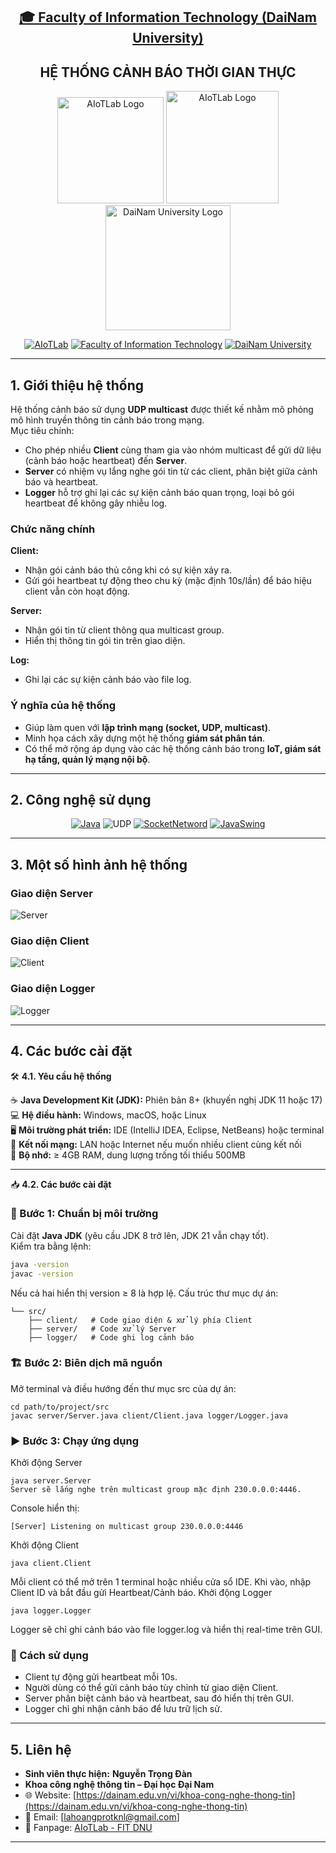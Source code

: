 <h2 align="center">
    <a href="https://dainam.edu.vn/vi/khoa-cong-nghe-thong-tin">
    🎓 Faculty of Information Technology (DaiNam University)
    </a>
</h2>
<h2 align="center">
   HỆ THỐNG CẢNH BÁO THỜI GIAN THỰC
</h2>
<div align="center">
    <p align="center">
        <img src="docs/aiotlab_logo.png" alt="AIoTLab Logo" width="170"/>
        <img src="docs/fitdnu_logo.png" alt="AIoTLab Logo" width="180"/>
        <img src="docs/dnu_logo.png" alt="DaiNam University Logo" width="200"/>
    </p>

[![AIoTLab](https://img.shields.io/badge/AIoTLab-green?style=for-the-badge)](https://www.facebook.com/DNUAIoTLab)
[![Faculty of Information Technology](https://img.shields.io/badge/Faculty%20of%20Information%20Technology-blue?style=for-the-badge)](https://dainam.edu.vn/vi/khoa-cong-nghe-thong-tin)
[![DaiNam University](https://img.shields.io/badge/DaiNam%20University-orange?style=for-the-badge)](https://dainam.edu.vn)

</div>

---
## 1. Giới thiệu hệ thống
Hệ thống cảnh báo sử dụng **UDP multicast** được thiết kế nhằm mô phỏng mô hình truyền thông tin cảnh báo trong mạng.  
Mục tiêu chính:
- Cho phép nhiều **Client** cùng tham gia vào nhóm multicast để gửi dữ liệu (cảnh báo hoặc heartbeat) đến **Server**.
- **Server** có nhiệm vụ lắng nghe gói tin từ các client, phân biệt giữa cảnh báo và heartbeat.
- **Logger** hỗ trợ ghi lại các sự kiện cảnh báo quan trọng, loại bỏ gói heartbeat để không gây nhiễu log.

### Chức năng chính
**Client:**
  - Nhận gói cảnh báo thủ công khi có sự kiện xảy ra.
  - Gửi gói heartbeat tự động theo chu kỳ (mặc định 10s/lần) để báo hiệu client vẫn còn hoạt động.

**Server:**
  - Nhận gói tin từ client thông qua multicast group.
  - Hiển thị thông tin gói tin trên giao diện.

**Log:**
  - Ghi lại các sự kiện cảnh báo vào file log.

### Ý nghĩa của hệ thống
- Giúp làm quen với **lập trình mạng (socket, UDP, multicast)**.  
- Minh họa cách xây dựng một hệ thống **giám sát phân tán**.  
- Có thể mở rộng áp dụng vào các hệ thống cảnh báo trong **IoT, giám sát hạ tầng, quản lý mạng nội bộ**.  

---
## 2. Công nghệ sử dụng
<div align="center">
    
[![Java](https://img.shields.io/badge/Java-ED8B00?style=for-the-badge&logo=openjdk&logoColor=white)](https://www.oracle.com/java/)
![UDP](https://img.shields.io/badge/UDP-PROTOCOL-hex?style=for-the-badge&link=https%3A%2F%2Fen.wikipedia.org%2Fwiki%2FUser_Datagram_Protocol)
[![SocketNetword](https://img.shields.io/badge/Socket-Network-blue?style=for-the-badge)]([https://developer.mozilla.org/en-US/docs/Web/JavaScript](https://docs.oracle.com/javase/tutorial/networking/sockets/))
[![JavaSwing](https://img.shields.io/badge/Java%20Swing-UI-orange?style=for-the-badge)](https://docs.oracle.com/javase/tutorial/uiswing/)

</div>

---
## 3. Một số hình ảnh hệ thống
### Giao diện Server
![Server](./docs/ServerUI.png)

### Giao diện Client
![Client](./docs/ClientUI.png)

### Giao diện Logger
![Logger](./docs/LogUI.png)

---
## 4. Các bước cài đặt 

🛠️ **4.1. Yêu cầu hệ thống**

☕ **Java Development Kit (JDK):** Phiên bản 8+ (khuyến nghị JDK 11 hoặc 17)  
💻 **Hệ điều hành:** Windows, macOS, hoặc Linux  
🖥️ **Môi trường phát triển:** IDE (IntelliJ IDEA, Eclipse, NetBeans) hoặc terminal  
📡 **Kết nối mạng:** LAN hoặc Internet nếu muốn nhiều client cùng kết nối  
💾 **Bộ nhớ:** ≥ 4GB RAM, dung lượng trống tối thiểu 500MB  

---

📥 **4.2. Các bước cài đặt**

### 🧰 Bước 1: Chuẩn bị môi trường
Cài đặt **Java JDK** (yêu cầu JDK 8 trở lên, JDK 21 vẫn chạy tốt).  
Kiểm tra bằng lệnh:  
  ```bash
  java -version
  javac -version
  ```
Nếu cả hai hiển thị version ≥ 8 là hợp lệ.
Cấu trúc thư mục dự án:
```
└── src/
    ├── client/   # Code giao diện & xử lý phía Client
    ├── server/   # Code xử lý Server
    ├── logger/   # Code ghi log cảnh báo
```
### 🏗 Bước 2: Biên dịch mã nguồn
Mở terminal và điều hướng đến thư mục src của dự án:
```
cd path/to/project/src
javac server/Server.java client/Client.java logger/Logger.java
```
### ▶️ Bước 3: Chạy ứng dụng
Khởi động Server
```
java server.Server
Server sẽ lắng nghe trên multicast group mặc định 230.0.0.0:4446.
```
Console hiển thị:
```
[Server] Listening on multicast group 230.0.0.0:4446
```
Khởi động Client
```
java client.Client
```
Mỗi client có thể mở trên 1 terminal hoặc nhiều cửa sổ IDE.
Khi vào, nhập Client ID và bắt đầu gửi Heartbeat/Cảnh báo.
Khởi động Logger
```
java logger.Logger
```
Logger sẽ chỉ ghi cảnh báo vào file logger.log và hiển thị real-time trên GUI.

### 🚀 Cách sử dụng

- Client tự động gửi heartbeat mỗi 10s.
- Người dùng có thể gửi cảnh báo tùy chỉnh từ giao diện Client.
- Server phân biệt cảnh báo và heartbeat, sau đó hiển thị trên GUI.
- Logger chỉ ghi nhận cảnh báo để lưu trữ lịch sử.


---
## 5. Liên hệ
- **Sinh viên thực hiện:** **Nguyễn Trọng Đàn**
- **Khoa công nghệ thông tin – Đại học Đại Nam**  
- 🌐 Website: [https://dainam.edu.vn/vi/khoa-cong-nghe-thong-tin](https://dainam.edu.vn/vi/khoa-cong-nghe-thong-tin)  
- 📧 Email: [lahoangprotknl@gmail.com]
- 📱 Fanpage: [AIoTLab - FIT DNU](https://www.facebook.com/DNUAIoTLab)

---
